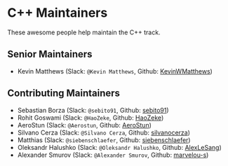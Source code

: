 # C++ Maintainers

These awesome people help maintain the C++ track.

## Senior Maintainers

- Kevin Matthews (Slack: `@Kevin Matthews`, Github: [KevinWMatthews](https://github.com/KevinWMatthews))

## Contributing Maintainers

- Sebastian Borza (Slack: `@sebito91`, Github: [sebito91](https://github.com/sebito91))
- Rohit Goswami (Slack: `@HaoZeke`, Github: [HaoZeke](https://github.com/HaoZeke))
- AeroStun (Slack: `@Aerostun`, Github: [AeroStun](https://github.com/AeroStun))
- Silvano Cerza (Slack: `@Silvano Cerza`, Github: [silvanocerza](https://github.com/silvanocerza))
- Matthias (Slack: `@siebenschlaefer`, Github: [siebenschlaefer](https://github.com/siebenschlaefer))
- Oleksandr Halushko (Slack: `@Oleksandr Halushko`, Github: [AlexLeSang](https://github.com/AlexLeSang))
- Alexander Smurov  (Slack: `@Alexander Smurov`, Github: [marvelou-s](https://github.com/marvelou-s))
